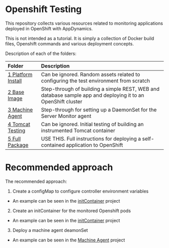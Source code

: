# Openshift Testing

This repository collects various resources related to monitoring applications deployed in OpenShift with AppDynamics.

This is not intended as a tutorial. It is simply a collection of Docker build files, Openshift commands and various deployment concepts.

Description of each of the folders:

|Folder       |Description      |
|:---|:---|
|[1 Platform Install](/1%20Platform%20Install)|Can be ignored. Random assets related to configuring the test environment from scratch| 
|[2 Base Image](/2%20Base%20Image)|Step-through of building a simple REST, WEB and database sample app and deploying it to an OpenShift cluster|
|[3 Machine Agent](/3%20Machine%20Agent)|Step-through for setting up a DaemonSet for the Server Monitor agent|
|[4 Tomcat Testing](/4%20Tomcat%20Testing)|Can be ignored. Initial testing of building an instrumented Tomcat container|
|[5 Full Package](/5%20Full%20Package)|USE THIS. Full instructions for deploying a self-contained application to OpenShift|


# Recommended approach

The recommended approach:
1. Create a configMap to configure controller environment variables
  * An example can be seen in the [initContainer](https://github.com/appddave/openshift-testing/tree/master/6%20initContainer#create-the-configmap) project
2. Create an initContainer for the monitored Openshift pods
  * An example can be seen in the [initContainer](https://github.com/appddave/openshift-testing/tree/master/6%20initContainer#prepare-the-initcontainer) project
3. Deploy a machine agent deamonSet
  * An example can be seen in the [Machine Agent](https://github.com/appddave/openshift-testing/tree/master/3%20Machine%20Agent) project 
